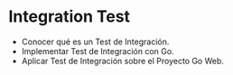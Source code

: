 # Integration Test

* Conocer qué es un Test de Integración.
* Implementar Test de Integración con Go.
* Aplicar Test de Integración sobre el Proyecto Go Web.


